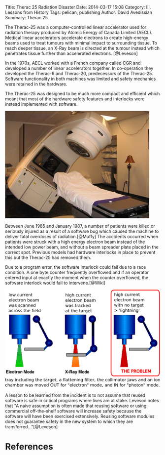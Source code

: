 Title: Therac 25 Radiation Disaster
Date: 2014-03-17 15:08
Category: III. Lessons from History
Tags: pelican, publishing
Author: David Avedissian
Summary: Therac 25

The Therac-25 was a computer-controlled linear accelerator used for radiation
therapy produced by Atomic Energy of Canada Limited (AECL). Medical linear accelerators
accelerate electrons to create high-energy beams used to treat tumours with minimal
impact to surrounding tissue. To reach deeper tissue, an X-Ray beam is directed at the
tumour instead which penetrates tissue further than accelerated electrons. [@Leveson]

In the 1970s, AECL worked with a French company called CGR and developed a number of
linear accelerators together. In co-operation they developed the Therac-6 and Therac-20, predecessors of the Therac-25. Software functionality in both machines was limited
and safety mechanics were retained in the hardware.

The Therac-25 was designed to be much more compact and efficient which meant that most
of the hardware safety features and interlocks were instead implemented with software.

![Therac25](images/therac25.jpg "http://1.bp.blogspot.com/_EVf-pfwip2k/TDLaHtDmRgI/AAAAAAAAAGM/me4FE4TiceM/s1600/thumb-21367-radiation_therapy.JPG")

<!-- What went wrong? -->

Between June 1985 and January 1987, a number of patients were killed or seriously
injured as a result of a software bug which caused the machine to deliver fatal
overdoses of radiation.[@Muffy] The accidents occurred when patients were struck with a
high energy electron beam instead of the intended low power beam, and without a beam
spreader plate placed in the correct spot. Previous models had hardware interlocks in
place to prevent this but the Therac-25 had removed them.

Due to a program error, the software interlock could fail due to a race condition. A one
byte counter frequently overflowed and if an operator entered input at exactly the moment
when the counter overflowed, the software interlock would fail to intervene.[@Wiki]

![Therac25Diagram](images/therac25-diagram.png "http://radonc.wikidot.com/localfiles/radiation-accident-therac25/Therac25.png")

<!-- Lessons -->

A lesson to be learned from the incident is to not assume that reused software is
safe in critical programs where lives are at stake. Leveson notes that "A naive assumption is often made that reusing software or using commercial off-the-shelf software will increase safety because the software will have been exercised extensively. Reusing software modules does not guarantee safety in the new system to which they are transferred..."[@Leveson]

References
==========
[@Muffy "The Story of the Therac-25 in LOTOS"]: http://citeseerx.ist.psu.edu/viewdoc/download?doi=10.1.1.298.4751&rep=rep1&type=pdf
[@Wiki "Wikipedia - Therac-25"]: http://en.wikipedia.org/wiki/Therac-25
[@Leveson "Medical Devices: The Therac-25"]: http://sunnyday.mit.edu/papers/therac.pdf
